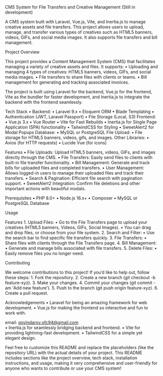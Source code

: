 CMS System for File Transfers and Creative Management (Still in development)

A CMS system built with Laravel, Vue.js, Vite, and Inertia.js to manage creative assets and file transfers. This project allows users to upload, manage, and transfer various types of creatives such as HTML5 banners, videos, GIFs, and social media images. It also supports file transfers and bill management.

Project Overview

This project provides a Content Management System (CMS) that facilitates managing a variety of creative assets and files. It supports:
	•	Uploading and managing 4 types of creatives: HTML5 banners, videos, GIFs, and social media images.
	•	File transfers to share files with clients or teams.
	•	Bill management for generating and tracking associated invoices.

The project is built using Laravel for the backend, Vue.js for the frontend, Vite as the bundler for faster development, and Inertia.js to integrate the backend with the frontend seamlessly.

Tech Stack
	•	Backend:
	•	Laravel 9.x
	•	Eloquent ORM
	•	Blade Templating
	•	Authentication (JWT, Laravel Passport)
	•	File Storage (Local, S3)
	Frontend:
	•	Vue.js 3.x
	•	Vue Router
	•	Vite for Fast Rebuilds
	•	Inertia.js for Single Page Application (SPA) functionality
	•	TailwindCSS for Styling
	•	SweetAlert2 for Modal Popups
	Database:
	•	MySQL or PostgreSQL
	File Upload:
	•	File storage for HTML5 banners, videos, gifs, and images.
	Other Libraries:
	•	Axios (for HTTP requests)
	•	Lucide Vue (for icons)
 
Features
	•	File Uploads: Upload HTML5 banners, videos, GIFs, and images directly through the CMS.
	•	File Transfers: Easily send files to clients with built-in file transfer functionality.
	•	Bill Management: Generate and track bills for uploaded files and completed transfers.
	•	User Management: Allows logged-in users to manage their uploaded files and track their transfers.
	•	Search & Pagination: Efficient file search with pagination support.
	•	SweetAlert2 Integration: Confirm file deletions and other important actions with beautiful modals.

 Prerequisites
	•	PHP 8.0+
	•	Node.js 16.x+
	•	Composer
	•	MySQL or PostgreSQL Database

Usage

Features
	1.	Upload Files:
	•	Go to the File Transfers page to upload your creatives (HTML5 banners, Videos, GIFs, Social Images).
	•	You can drag and drop files, or choose from your file system.
	2.	Search and Filter:
	•	Use the search bar to find specific file transfers quickly.
	3.	File Transfers:
	•	Share files with clients through the File Transfers page.
	4.	Bill Management:
	•	Generate and manage bills associated with file transfers.
	5.	Delete Files:
	•	Easily remove files you no longer need.

Contributing

We welcome contributions to this project! If you’d like to help out, follow these steps:
	1.	Fork the repository.
	2.	Create a new branch (git checkout -b feature-xyz).
	3.	Make your changes.
	4.	Commit your changes (git commit -am 'Add new feature').
	5.	Push to the branch (git push origin feature-xyz).
	6.	Create a pull request.

Acknowledgements
	•	Laravel for being an amazing framework for web development.
	•	Vue.js for making the frontend so interactive and fun to work with.

email: govindaroy.ofc94@gmail.com <br>
	•	Inertia.js for seamlessly bridging backend and frontend.
	•	Vite for providing lightning-fast development.
	•	TailwindCSS for a simple yet elegant design.

Feel free to customize this README and replace the placeholders (like the repository URL) with the actual details of your project. This README includes sections like the project overview, tech stack, installation instructions, and usage, making it very comprehensive and user-friendly for anyone who wants to contribute or use your CMS system!
